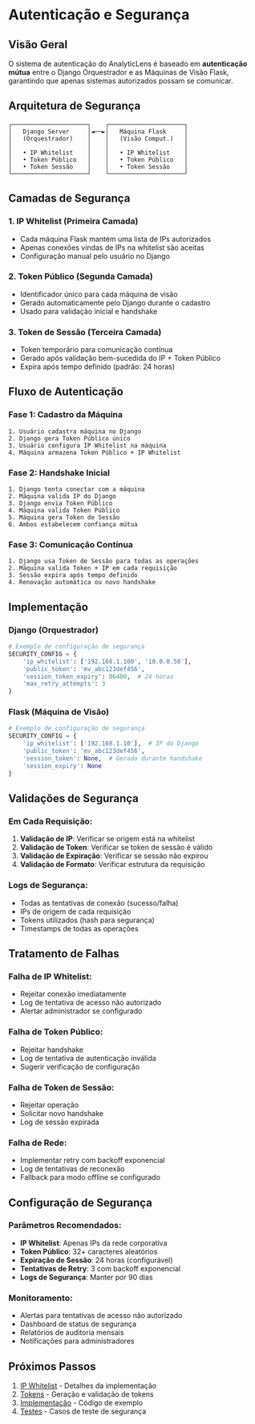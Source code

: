 # Autenticação e Segurança

## Visão Geral

O sistema de autenticação do AnalyticLens é baseado em **autenticação mútua** entre o Django Orquestrador e as Máquinas de Visão Flask, garantindo que apenas sistemas autorizados possam se comunicar.

## Arquitetura de Segurança

```
┌─────────────────────┐    ┌─────────────────────┐
│   Django Server     │◄──►│   Máquina Flask     │
│   (Orquestrador)    │    │   (Visão Comput.)   │
│                     │    │                     │
│   • IP Whitelist    │    │   • IP Whitelist    │
│   • Token Público   │    │   • Token Público   │
│   • Token Sessão    │    │   • Token Sessão    │
└─────────────────────┘    └─────────────────────┘
```

## Camadas de Segurança

### 1. **IP Whitelist (Primeira Camada)**
- Cada máquina Flask mantém uma lista de IPs autorizados
- Apenas conexões vindas de IPs na whitelist são aceitas
- Configuração manual pelo usuário no Django

### 2. **Token Público (Segunda Camada)**
- Identificador único para cada máquina de visão
- Gerado automaticamente pelo Django durante o cadastro
- Usado para validação inicial e handshake

### 3. **Token de Sessão (Terceira Camada)**
- Token temporário para comunicação contínua
- Gerado após validação bem-sucedida do IP + Token Público
- Expira após tempo definido (padrão: 24 horas)

## Fluxo de Autenticação

### **Fase 1: Cadastro da Máquina**
```
1. Usuário cadastra máquina no Django
2. Django gera Token Público único
3. Usuário configura IP Whitelist na máquina
4. Máquina armazena Token Público + IP Whitelist
```

### **Fase 2: Handshake Inicial**
```
1. Django tenta conectar com a máquina
2. Máquina valida IP do Django
3. Django envia Token Público
4. Máquina valida Token Público
5. Máquina gera Token de Sessão
6. Ambos estabelecem confiança mútua
```

### **Fase 3: Comunicação Contínua**
```
1. Django usa Token de Sessão para todas as operações
2. Máquina valida Token + IP em cada requisição
3. Sessão expira após tempo definido
4. Renovação automática ou novo handshake
```

## Implementação

### **Django (Orquestrador)**
```python
# Exemplo de configuração de segurança
SECURITY_CONFIG = {
    'ip_whitelist': ['192.168.1.100', '10.0.0.50'],
    'public_token': 'mv_abc123def456',
    'session_token_expiry': 86400,  # 24 horas
    'max_retry_attempts': 3
}
```

### **Flask (Máquina de Visão)**
```python
# Exemplo de configuração de segurança
SECURITY_CONFIG = {
    'ip_whitelist': ['192.168.1.10'],  # IP do Django
    'public_token': 'mv_abc123def456',
    'session_token': None,  # Gerado durante handshake
    'session_expiry': None
}
```

## Validações de Segurança

### **Em Cada Requisição:**
1. **Validação de IP**: Verificar se origem está na whitelist
2. **Validação de Token**: Verificar se token de sessão é válido
3. **Validação de Expiração**: Verificar se sessão não expirou
4. **Validação de Formato**: Verificar estrutura da requisição

### **Logs de Segurança:**
- Todas as tentativas de conexão (sucesso/falha)
- IPs de origem de cada requisição
- Tokens utilizados (hash para segurança)
- Timestamps de todas as operações

## Tratamento de Falhas

### **Falha de IP Whitelist:**
- Rejeitar conexão imediatamente
- Log de tentativa de acesso não autorizado
- Alertar administrador se configurado

### **Falha de Token Público:**
- Rejeitar handshake
- Log de tentativa de autenticação inválida
- Sugerir verificação de configuração

### **Falha de Token de Sessão:**
- Rejeitar operação
- Solicitar novo handshake
- Log de sessão expirada

### **Falha de Rede:**
- Implementar retry com backoff exponencial
- Log de tentativas de reconexão
- Fallback para modo offline se configurado

## Configuração de Segurança

### **Parâmetros Recomendados:**
- **IP Whitelist**: Apenas IPs da rede corporativa
- **Token Público**: 32+ caracteres aleatórios
- **Expiração de Sessão**: 24 horas (configurável)
- **Tentativas de Retry**: 3 com backoff exponencial
- **Logs de Segurança**: Manter por 90 dias

### **Monitoramento:**
- Alertas para tentativas de acesso não autorizado
- Dashboard de status de segurança
- Relatórios de auditoria mensais
- Notificações para administradores

## Próximos Passos

1. [IP Whitelist](./IP-Whitelist.md) - Detalhes da implementação
2. [Tokens](./Tokens.md) - Geração e validação de tokens
3. [Implementação](./Implementacao.md) - Código de exemplo
4. [Testes](./Testes.md) - Casos de teste de segurança
